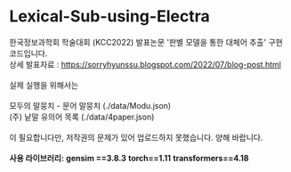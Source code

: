 # Lexical-Sub-using-Electra
한국정보과학회 학술대회 (KCC2022) 발표논문 '판별 모델을 통한 대체어 추출' 구현 코드입니다.<br>
상세 발표자료 : https://sorryhyunssu.blogspot.com/2022/07/blog-post.html<br><br>
실제 실행을 위해서는 <br><br>
모두의 말뭉치 - 문어 말뭉치 (./data/Modu.json)<br>
(주) 낱말 유의어 목록 (./data/4paper.json)<br><br>
이 필요합니다만, 저작권의 문제가 있어 업로드하지 못했습니다. 양해 바랍니다.<br>
<br>
**사용 라이브러리:**
**gensim ==3.8.3**
**torch==1.11**
**transformers==4.18**

